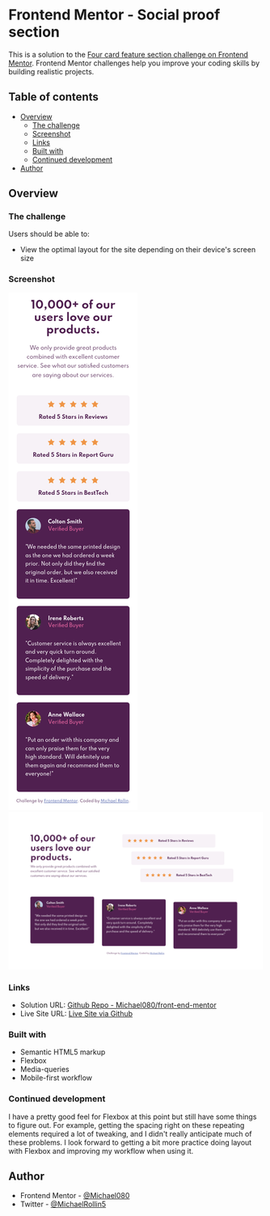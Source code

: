 # Frontend Mentor - Social proof section

This is a solution to the [Four card feature section challenge on Frontend Mentor](https://www.frontendmentor.io/challenges/social-proof-section-6e0qTv_bA). Frontend Mentor challenges help you improve your coding skills by building realistic projects. 

## Table of contents

- [Overview](#overview)
  - [The challenge](#the-challenge)
  - [Screenshot](#screenshot)
  - [Links](#links)
  - [Built with](#built-with)
  - [Continued development](#continued-development)
- [Author](#author)

## Overview

### The challenge

Users should be able to:

- View the optimal layout for the site depending on their device's screen size

### Screenshot

![](./images/screenshot_mobile-view_375px.png)
![](./images/screenshot_desktop-view_1440px.png)

### Links

- Solution URL: [Github Repo - Michael080/front-end-mentor](https://github.com/Michael080/front-end-mentor/tree/main/newbie/6_social-proof-section)
- Live Site URL: [Live Site via Github](https://michael080.github.io/Social-Proof-Section/)

### Built with

- Semantic HTML5 markup
- Flexbox
- Media-queries
- Mobile-first workflow

### Continued development

I have a pretty good feel for Flexbox at this point but still have some things to figure out. For example, getting the spacing right on these repeating elements required a lot of tweaking, and I didn't really anticipate much of these problems. I look forward to getting a bit more practice doing layout with Flexbox and improving my workflow when using it.

## Author

- Frontend Mentor - [@Michael080](https://www.frontendmentor.io/profile/Michael080)
- Twitter - [@MichaelRollin5](https://www.twitter.com/MichaelRollin5)
